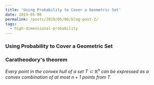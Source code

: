 ```yaml
---
title: 'Using Probability to Cover a Geometric Set'
date: 2019-05-06
permalink: /posts/2019/05/06/blog-post-2/
tags:
  - high-dimensional-probability
---
```


### Using Probability to Cover a Geometric Set

### Caratheodory's theorem

*Every point in the convex hull of a set $T \subset \mathbb{R}^n$ can be expressed as a convex combination of at most $n + 1$ points from $T$.*



